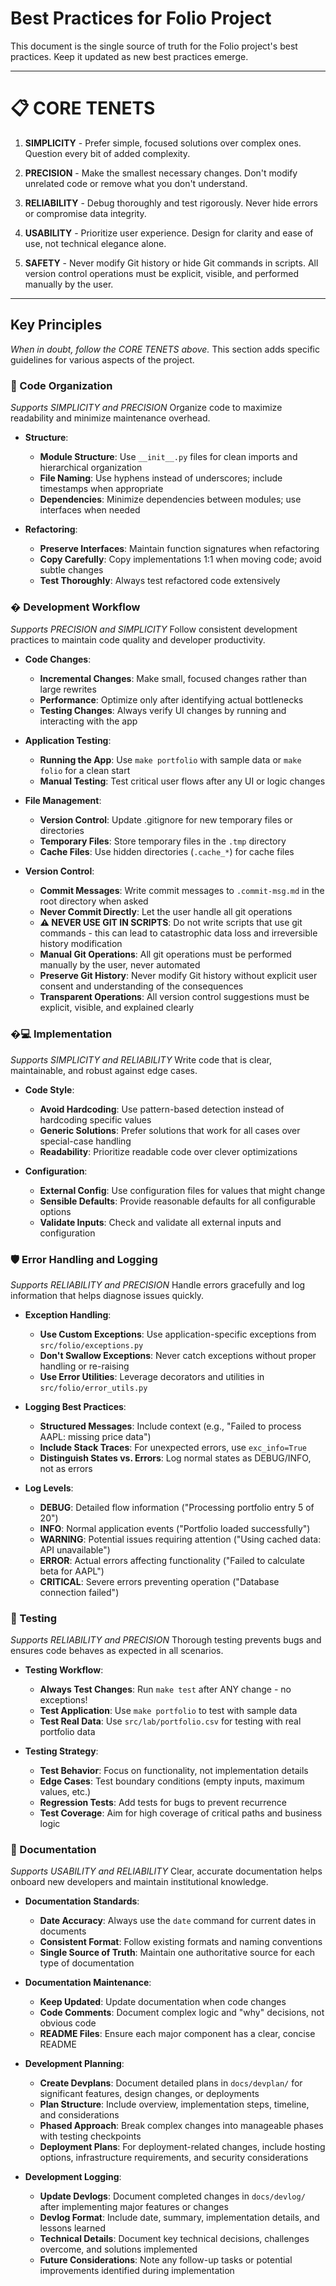 # Best Practices for Folio Project

This document is the single source of truth for the Folio project's best practices. Keep it updated as new best practices emerge.

---

# 📋 CORE TENETS

1. **SIMPLICITY** - Prefer simple, focused solutions over complex ones. Question every bit of added complexity.

2. **PRECISION** - Make the smallest necessary changes. Don't modify unrelated code or remove what you don't understand.

3. **RELIABILITY** - Debug thoroughly and test rigorously. Never hide errors or compromise data integrity.

4. **USABILITY** - Prioritize user experience. Design for clarity and ease of use, not technical elegance alone.

5. **SAFETY** - Never modify Git history or hide Git commands in scripts. All version control operations must be explicit, visible, and performed manually by the user.

---

## Key Principles
*When in doubt, follow the CORE TENETS above.*
This section adds specific guidelines for various aspects of the project.

### 📂 Code Organization
*Supports SIMPLICITY and PRECISION*
Organize code to maximize readability and minimize maintenance overhead.

- **Structure**:
  - **Module Structure**: Use `__init__.py` files for clean imports and hierarchical organization
  - **File Naming**: Use hyphens instead of underscores; include timestamps when appropriate
  - **Dependencies**: Minimize dependencies between modules; use interfaces when needed

- **Refactoring**:
  - **Preserve Interfaces**: Maintain function signatures when refactoring
  - **Copy Carefully**: Copy implementations 1:1 when moving code; avoid subtle changes
  - **Test Thoroughly**: Always test refactored code extensively

### � Development Workflow
*Supports PRECISION and SIMPLICITY*
Follow consistent development practices to maintain code quality and developer productivity.

- **Code Changes**:
  - **Incremental Changes**: Make small, focused changes rather than large rewrites
  - **Performance**: Optimize only after identifying actual bottlenecks
  - **Testing Changes**: Always verify UI changes by running and interacting with the app

- **Application Testing**:
  - **Running the App**: Use `make portfolio` with sample data or `make folio` for a clean start
  - **Manual Testing**: Test critical user flows after any UI or logic changes

- **File Management**:
  - **Version Control**: Update .gitignore for new temporary files or directories
  - **Temporary Files**: Store temporary files in the `.tmp` directory
  - **Cache Files**: Use hidden directories (`.cache_*`) for cache files

- **Version Control**:
  - **Commit Messages**: Write commit messages to `.commit-msg.md` in the root directory when asked
  - **Never Commit Directly**: Let the user handle all git operations
  - **⚠️ NEVER USE GIT IN SCRIPTS**: Do not write scripts that use git commands - this can lead to catastrophic data loss and irreversible history modification
  - **Manual Git Operations**: All git operations must be performed manually by the user, never automated
  - **Preserve Git History**: Never modify Git history without explicit user consent and understanding of the consequences
  - **Transparent Operations**: All version control suggestions must be explicit, visible, and explained clearly

### �💻 Implementation
*Supports SIMPLICITY and RELIABILITY*
Write code that is clear, maintainable, and robust against edge cases.

- **Code Style**:
  - **Avoid Hardcoding**: Use pattern-based detection instead of hardcoding specific values
  - **Generic Solutions**: Prefer solutions that work for all cases over special-case handling
  - **Readability**: Prioritize readable code over clever optimizations

- **Configuration**:
  - **External Config**: Use configuration files for values that might change
  - **Sensible Defaults**: Provide reasonable defaults for all configurable options
  - **Validate Inputs**: Check and validate all external inputs and configuration

### 🛡️ Error Handling and Logging
*Supports RELIABILITY and PRECISION*
Handle errors gracefully and log information that helps diagnose issues quickly.

- **Exception Handling**:
  - **Use Custom Exceptions**: Use application-specific exceptions from `src/folio/exceptions.py`
  - **Don't Swallow Exceptions**: Never catch exceptions without proper handling or re-raising
  - **Use Error Utilities**: Leverage decorators and utilities in `src/folio/error_utils.py`

- **Logging Best Practices**:
  - **Structured Messages**: Include context (e.g., "Failed to process AAPL: missing price data")
  - **Include Stack Traces**: For unexpected errors, use `exc_info=True`
  - **Distinguish States vs. Errors**: Log normal states as DEBUG/INFO, not as errors

- **Log Levels**:
  - **DEBUG**: Detailed flow information ("Processing portfolio entry 5 of 20")
  - **INFO**: Normal application events ("Portfolio loaded successfully")
  - **WARNING**: Potential issues requiring attention ("Using cached data: API unavailable")
  - **ERROR**: Actual errors affecting functionality ("Failed to calculate beta for AAPL")
  - **CRITICAL**: Severe errors preventing operation ("Database connection failed")

### 🚨 Testing
*Supports RELIABILITY and PRECISION*
Thorough testing prevents bugs and ensures code behaves as expected in all scenarios.

- **Testing Workflow**:
  - **Always Test Changes**: Run `make test` after ANY change - no exceptions!
  - **Test Application**: Use `make portfolio` to test with sample data
  - **Test Real Data**: Use `src/lab/portfolio.csv` for testing with real portfolio data

- **Testing Strategy**:
  - **Test Behavior**: Focus on functionality, not implementation details
  - **Edge Cases**: Test boundary conditions (empty inputs, maximum values, etc.)
  - **Regression Tests**: Add tests for bugs to prevent recurrence
  - **Test Coverage**: Aim for high coverage of critical paths and business logic

### 📝 Documentation
*Supports USABILITY and RELIABILITY*
Clear, accurate documentation helps onboard new developers and maintain institutional knowledge.

- **Documentation Standards**:
  - **Date Accuracy**: Always use the `date` command for current dates in documents
  - **Consistent Format**: Follow existing formats and naming conventions
  - **Single Source of Truth**: Maintain one authoritative source for each type of documentation

- **Documentation Maintenance**:
  - **Keep Updated**: Update documentation when code changes
  - **Code Comments**: Document complex logic and "why" decisions, not obvious code
  - **README Files**: Ensure each major component has a clear, concise README

- **Development Planning**:
  - **Create Devplans**: Document detailed plans in `docs/devplan/` for significant features, design changes, or deployments
  - **Plan Structure**: Include overview, implementation steps, timeline, and considerations
  - **Phased Approach**: Break complex changes into manageable phases with testing checkpoints
  - **Deployment Plans**: For deployment-related changes, include hosting options, infrastructure requirements, and security considerations

- **Development Logging**:
  - **Update Devlogs**: Document completed changes in `docs/devlog/` after implementing major features or changes
  - **Devlog Format**: Include date, summary, implementation details, and lessons learned
  - **Technical Details**: Document key technical decisions, challenges overcome, and solutions implemented
  - **Future Considerations**: Note any follow-up tasks or potential improvements identified during implementation
